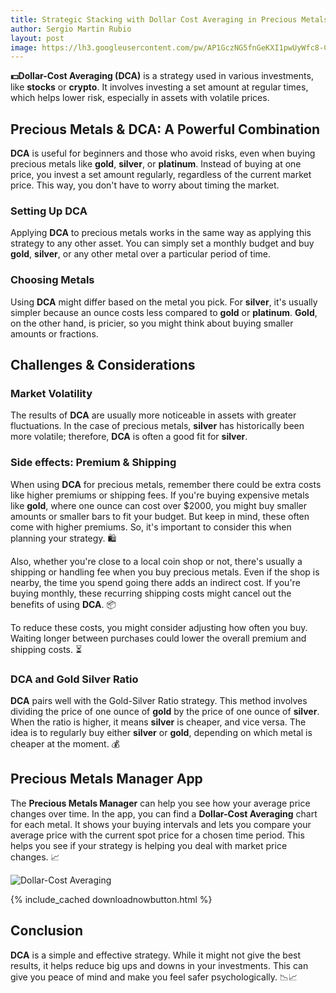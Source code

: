 ```yaml
---
title: Strategic Stacking with Dollar Cost Averaging in Precious Metals
author: Sergio Martin Rubio
layout: post
image: https://lh3.googleusercontent.com/pw/AP1GczNG5fnGeKXI1pwUyWfc8-CZ9FSHLaJjLIxC6NgtLGkuxgfq8lJmdi6vUCWqMa68WMGPvj92xT_lIfuPoSbm4ZSJu8hszNB5l5NKo5un21ibNDpSNypscVsIis6sSR9vlOXYNHS-YpRnTSD0tGfPIn7a=w1200-h628-s-no?authuser=1
---
```


**💵Dollar-Cost Averaging (DCA)** is a strategy used in various investments, like **stocks** or **crypto**. It involves investing a set amount at regular times, which helps lower risk, especially in assets with volatile prices.

## Precious Metals & DCA: A Powerful Combination

**DCA** is useful for beginners and those who avoid risks, even when buying precious metals like **gold**, **silver**, or **platinum**. Instead of buying at one price, you invest a set amount regularly, regardless of the current market price. This way, you don't have to worry about timing the market.

### Setting Up DCA

Applying **DCA** to precious metals works in the same way as applying this strategy to any other asset. You can simply set a monthly budget and buy **gold**, **silver**, or any other metal over a particular period of time.

### Choosing Metals

Using **DCA** might differ based on the metal you pick. For **silver**, it's usually simpler because an ounce costs less compared to **gold** or **platinum**. **Gold**, on the other hand, is pricier, so you might think about buying smaller amounts or fractions.

## Challenges & Considerations

### Market Volatility

The results of **DCA** are usually more noticeable in assets with greater fluctuations. In the case of precious metals, **silver** has historically been more volatile; therefore, **DCA** is often a good fit for **silver**.

### Side effects: Premium & Shipping

When using **DCA** for precious metals, remember there could be extra costs like higher premiums or shipping fees. If you're buying expensive metals like **gold**, where one ounce can cost over $2000, you might buy smaller amounts or smaller bars to fit your budget. But keep in mind, these often come with higher premiums. So, it's important to consider this when planning your strategy. 🛍️

Also, whether you're close to a local coin shop or not, there's usually a shipping or handling fee when you buy precious metals. Even if the shop is nearby, the time you spend going there adds an indirect cost. If you're buying monthly, these recurring shipping costs might cancel out the benefits of using **DCA**. 📦

To reduce these costs, you might consider adjusting how often you buy. Waiting longer between purchases could lower the overall premium and shipping costs. ⏳

### DCA and Gold Silver Ratio

**DCA** pairs well with the Gold-Silver Ratio strategy. This method involves dividing the price of one ounce of **gold** by the price of one ounce of **silver**. When the ratio is higher, it means **silver** is cheaper, and vice versa. The idea is to regularly buy either **silver** or **gold**, depending on which metal is cheaper at the moment. 💰

## Precious Metals Manager App

The **Precious Metals Manager** can help you see how your average price changes over time. In the app, you can find a **Dollar-Cost Averaging** chart for each metal. It shows your buying intervals and lets you compare your average price with the current spot price for a chosen time period. This helps you see if your strategy is helping you deal with market price changes. 📈

<img class="img-fluid" src="https://lh3.googleusercontent.com/pw/AP1GczMLjYrsfAuKPI0prlh8F5mXq7VQDatfYu-kY3NFGjKYMWvijPe9zL3usjSe_RihAipDqCUy24tTnBeNgZ53b2QtwN5kTYEv7rWO2hLpH0l5zZ0tcGus2OaymaniPjp_-Vqr7-_V9Cc1hIibDMQnXvjt=w1920-h1080-s-no?authuser=1" alt="Dollar-Cost Averaging" />

{% include_cached downloadnowbutton.html %}

## Conclusion

**DCA** is a simple and effective strategy. While it might not give the best results, it helps reduce big ups and downs in your investments. This can give you peace of mind and make you feel safer psychologically. 📉📈
